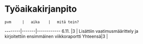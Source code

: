 # Työaikakirjanpito

	pvm		|	aika	|	mitä tein? 
--------|-------|------------
6.11.		|3			|	Lisättiin vaatimusmäärittely ja kirjoitettiin ensimmäinen viikkoraportti
Yhteensä|3			|
